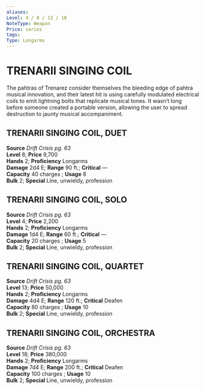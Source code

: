 ```yaml
---
aliases: 
Level: 4 / 8 / 13 / 18
NoteType: Weapon
Price: varies
tags: 
Type: Longarms
---
```

# TRENARII SINGING COIL

The pahtras of Trenarez consider themselves the bleeding edge of pahtra musical innovation, and their latest hit is using carefully modulated electrical coils to emit lightning bolts that replicate musical tones. It wasn’t long before someone created a portable version, allowing the user to spread destruction to jaunty musical accompaniment.  

##  TRENARII SINGING COIL, DUET

**Source** _Drift Crisis pg. 63_  
**Level** 8; **Price** 9,700  
**Hands** 2; **Proficiency** Longarms  
**Damage** 2d4 E; **Range** 90 ft.; **Critical** —  
**Capacity** 40 charges ; **Usage** 8  
**Bulk** 2; **Special** Line, unwieldy, profession

##  TRENARII SINGING COIL, SOLO

**Source** _Drift Crisis pg. 63_  
**Level** 4; **Price** 2,200  
**Hands** 2; **Proficiency** Longarms  
**Damage** 1d4 E; **Range** 60 ft.; **Critical** —  
**Capacity** 20 charges ; **Usage** 5  
**Bulk** 2; **Special** Line, unwieldy, profession

##  TRENARII SINGING COIL, QUARTET

**Source** _Drift Crisis pg. 63_  
**Level** 13; **Price** 50,000  
**Hands** 2; **Proficiency** Longarms  
**Damage** 4d4 E; **Range** 120 ft.; **Critical** Deafen  
**Capacity** 80 charges ; **Usage** 10  
**Bulk** 2; **Special** Line, unwieldy, profession

##  TRENARII SINGING COIL, ORCHESTRA

**Source** _Drift Crisis pg. 63_  
**Level** 18; **Price** 380,000  
**Hands** 2; **Proficiency** Longarms  
**Damage** 7d4 E; **Range** 200 ft.; **Critical** Deafen  
**Capacity** 100 charges ; **Usage** 10  
**Bulk** 2; **Special** Line, unwieldy, profession

